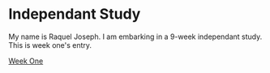 # Independant Study
My name is Raquel Joseph. I am embarking in a 9-week independant study. This is week one's entry.

[Week One](entries/week-one.md)
